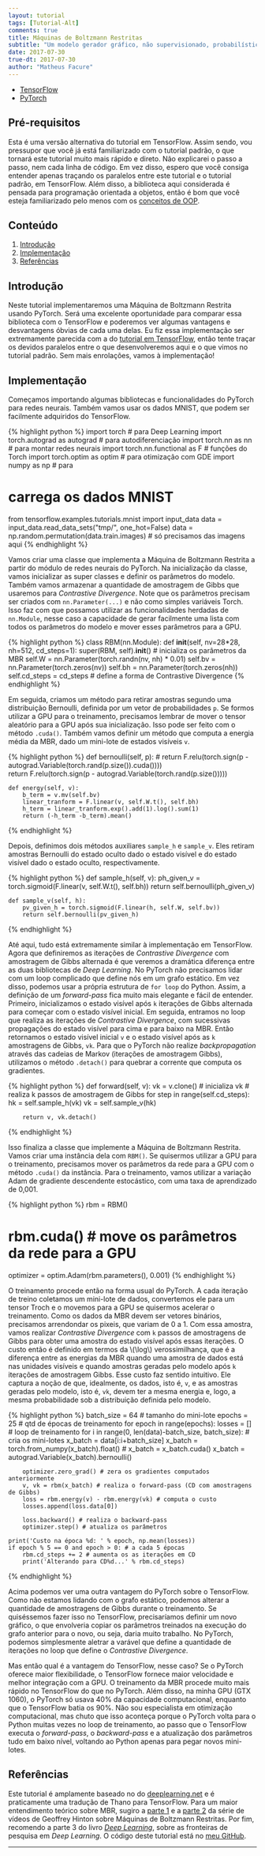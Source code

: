 ```yaml
---
layout: tutorial
tags: [Tutorial-Alt]
comments: true
title: Máquinas de Boltzmann Restritas
subtitle: "Um modelo gerador gráfico, não supervisionado, probabilístico e baseado em energia."
date: 2017-07-30
true-dt: 2017-07-30
author: "Matheus Facure"
---
```


<div class="row">
<ul class="nav nav-tabs navbar-left">
    <li><a href="/2017/07/30/RBM/">TensorFlow</a></li>
    <li class="active"><a href="#">PyTorch</a></li>
</ul>
</div>

## Pré-requisitos

Esta é uma versão alternativa do tutorial em TensorFlow. Assim sendo, vou pressupor que você já está familiarizado com o tutorial padrão, o que tornará este tutorial muito mais rápido e direto. Não explicarei o passo a passo, nem cada linha de código. Em vez disso, espero que você consiga entender apenas traçando os paralelos entre este tutorial e o tutorial padrão, em TensorFlow. Além disso, a biblioteca aqui considerada é pensada para programação orientada a objetos, então é bom que você esteja familiarizado pelo menos com os [conceitos de OOP](https://www.tutorialspoint.com/python/python_classes_objects.htm).

## Conteúdo
1. [Introdução](#intro) 
2. [Implementação](#imple)
3. [Referências](#ref)


<a name="intro"></a>
## Introdução

Neste tutorial implementaremos uma Máquina de Boltzmann Restrita usando PyTorch. Será uma excelente oportunidade para comparar essa biblioteca com o TensorFlow e poderemos ver algumas vantagens e desvantagens óbvias de cada uma delas. Eu fiz essa implementação ser extremamente parecida com a do [tutorial em TensorFlow](/2017/07/30/RBM/), então tente traçar os devidos paralelos entre o que desenvolveremos aqui e o que vimos no tutorial padrão. Sem mais enrolações, vamos à implementação!

<a name="imple"></a>
## Implementação

Começamos importando algumas bibliotecas e funcionalidades do PyTorch para redes neurais. Também vamos usar os dados MNIST, que podem ser facilmente  adquiridos do TensorFlow.

{% highlight python %}
import torch # para Deep Learning
import torch.autograd as autograd # para autodiferenciação
import torch.nn as nn # para montar redes neurais
import torch.nn.functional as F # funções do Torch
import torch.optim as optim # para otimização com GDE
import numpy as np # para
# carrega os dados MNIST
from tensorflow.examples.tutorials.mnist import input_data
data = input_data.read_data_sets("tmp/", one_hot=False)
data = np.random.permutation(data.train.images) # só precisamos das imagens aqui
{% endhighlight %}

Vamos criar uma classe que implementa a Máquina de Boltzmann Restrita a partir do módulo de redes neurais do PyTorch. Na inicialização da classe, vamos inicializar as super classes e definir os parâmetros do modelo. Também vamos armazenar a quantidade de amostragem de Gibbs que usaremos para *Contrastive Divergence*. Note que os parâmetros precisam ser criados com `nn.Parameter(...)` e não como simples variáveis Torch. Isso faz com que possamos utilizar as funcionalidades herdadas de `nn.Module`, nesse caso a capacidade de gerar facilmente uma lista com todos os parâmetros do modelo e mover esses parâmetros para a GPU.

{% highlight python %}
class RBM(nn.Module):
    def __init__(self, nv=28*28, nh=512, cd_steps=1):
        super(RBM, self).__init__()
        # inicializa os parâmetros da MBR
        self.W = nn.Parameter(torch.randn(nv, nh) * 0.01)
        self.bv = nn.Parameter(torch.zeros(nv))
        self.bh = nn.Parameter(torch.zeros(nh))
        self.cd_steps = cd_steps # define a forma de Contrastive Divergence
{% endhighlight %}

Em seguida, criamos um método para retirar amostras segundo uma distribuição Bernoulli, definida por um vetor de probabilidades `p`.  Se formos utilizar a GPU para o treinamento, precisamos lembrar de mover o tensor aleatório para a GPU após sua inicialização. Isso pode ser feito com o método `.cuda()`. Também vamos definir um método que computa a energia média da MBR, dado um mini-lote  de estados visíveis `v`.

{% highlight python %}
    def bernoulli(self, p):
        # return F.relu(torch.sign(p - autograd.Variable(torch.rand(p.size()).cuda())))     
        return F.relu(torch.sign(p - autograd.Variable(torch.rand(p.size()))))     
        
    def energy(self, v):
        b_term = v.mv(self.bv)
        linear_tranform = F.linear(v, self.W.t(), self.bh)
        h_term = linear_tranform.exp().add(1).log().sum(1)
        return (-h_term -b_term).mean()
{% endhighlight %}

Depois, definimos dois métodos auxiliares `sample_h` e `sample_v`. Eles retiram amostras Bernoulli do estado oculto dado o estado visível e do estado visível dado o estado oculto, respectivamente. 

{% highlight python %}
    def sample_h(self, v):
        ph_given_v = torch.sigmoid(F.linear(v, self.W.t(), self.bh))
        return self.bernoulli(ph_given_v)
    
    def sample_v(self, h):
        pv_given_h = torch.sigmoid(F.linear(h, self.W, self.bv))
        return self.bernoulli(pv_given_h)
{% endhighlight %}

Até aqui, tudo está extremamente similar à implementação em TensorFlow. Agora que definiremos as iterações de *Contrastive Divergence* com amostragem de Gibbs alternada é que veremos a dramática diferença entre as duas bibliotecas de *Deep Learning*.  No PyTorch não precisamos lidar com um loop complicado que define nós em um grafo estático. Em vez disso, podemos usar a própria estrutura de `for loop` do Python. Assim, a definição de um *forward-pass* fica muito mais elegante e fácil de entender. Primeiro, inicializamos o estado visível após `k` iterações de Gibbs alternada para começar com o estado visível inicial. Em seguida, entramos no loop que realiza as iterações de *Contrastive Divergence*, com sucessivas propagações do estado visível para cima e para baixo na MBR. Então retornamos o estado visível inicial `v` e o estado visível após as `k` amostragens de Gibbs, `vk`. Para que o PyTorch não realize *backpropagation* através das cadeias de Markov (iterações de amostragem Gibbs), utilizamos o método `.detach()` para quebrar a corrente que computa os gradientes.

{% highlight python %}
    def forward(self, v):
        vk = v.clone() # inicializa vk
        # realiza k passos de amostragem de Gibbs
        for step in range(self.cd_steps): 
            hk = self.sample_h(vk)
            vk = self.sample_v(hk)
        
        return v, vk.detach()
{% endhighlight %}

Isso finaliza a classe que implemente a Máquina de Boltzmann Restrita. Vamos criar uma instância dela com `RBM()`. Se quisermos utilizar a GPU para o treinamento, precisamos mover os parâmetros da rede para a GPU com o método `.cuda()` da instância. Para o treinamento, vamos utilizar a variação Adam de gradiente descendente estocástico, com uma taxa de aprendizado de 0,001.

{% highlight python %}
rbm = RBM()
# rbm.cuda() # move os parâmetros da rede para a GPU
optimizer = optim.Adam(rbm.parameters(), 0.001)
{% endhighlight %}

O treinamento procede então na forma usual do PyTorch. A cada iteração de treino coletamos um mini-lote de dados, convertemos ele para um tensor Troch e o movemos para a GPU se quisermos acelerar o treinamento. Como os dados da MBR devem ser vetores binários,  precisamos arrendondar os pixeis, que variam de 0 a 1. Com essa amostra, vamos realizar *Contrastive Divergence* com `k` passos de amostragens de Gibbs para obter uma amostra do estado visível após essas iterações. O custo então é definido em termos da \\(\log\\) verossimilhança, que é a diferença entre as energias da MBR quando uma amostra de dados está nas unidades visíveis e quando amostras geradas pelo modelo após `k` iterações de amostragem Gibbs. Esse custo faz sentido intuitivo. Ele captura a noção de que, idealmente, os dados, isto é, `v`, e as amostras geradas pelo modelo, isto é, `vk`, devem ter a mesma energia e, logo, a mesma probabilidade sob a distribuição definida pelo modelo. 

{% highlight python %}
batch_size = 64 # tamanho do mini-lote
epochs = 25 # qtd de épocas de treinamento
for epoch in range(epochs):
    losses = []
    # loop de treinamento
    for i in range(0, len(data)-batch_size, batch_size):
        # cria os mini-lotes
        x_batch = data[i:i+batch_size]
        x_batch = torch.from_numpy(x_batch).float()
        # x_batch = x_batch.cuda()
        x_batch = autograd.Variable(x_batch).bernoulli()

        optimizer.zero_grad() # zera os gradientes computados anteriormente
        v, vk = rbm(x_batch) # realiza o forward-pass (CD com amostragens de Gibbs)
        loss = rbm.energy(v) - rbm.energy(vk) # computa o custo
        losses.append(loss.data[0])

        loss.backward() # realiza o backward-pass
        optimizer.step() # atualiza os parâmetros
    
    print('Custo na época %d: ' % epoch, np.mean(losses))
    if epoch % 5 == 0 and epoch > 0: # a cada 5 épocas
        rbm.cd_steps += 2 # aumenta os as iterações em CD
        print('Alterando para CD%d...' % rbm.cd_steps)
{% endhighlight %}

Acima podemos ver uma outra vantagem do PyTorch sobre o TensorFlow. Como não estamos lidando com o grafo estático, podemos alterar a quantidade de amostragens de Gibbs durante o treinamento. Se quiséssemos fazer isso no TensorFlow, precisaríamos definir um novo gráfico, o que envolveria copiar os parâmetros treinados na execução do grafo anterior para o novo, ou seja, daria muito trabalho. No PyTorch, podemos simplesmente aletrar a varável que define a quantidade de iterações no loop que define o *Contrastive Divergence*.

Mas então qual é a vantagem do TensorFlow, nesse caso? Se o PyTorch oferece maior flexibilidade, o TensorFlow fornece maior velocidade e melhor integração com a GPU. O treinamento da MBR procede muito mais rápido no TensorFlow do que no PyTorch. Além disso, na minha GPU (GTX 1060), o PyTorch só usava 40% da capacidade computacional, enquanto que o TensorFlow batia os 90%. Não sou especialista em otimização computacional, mas chuto que isso aconteça porque o PyTorch volta para o Python muitas vezes no loop de treinamento, ao passo que o TensorFlow executa o *forward-pass*, o *backward-pass* e a atualização dos parâmetros tudo em baixo nível, voltando ao Python apenas para pegar novos mini-lotes. 

<a name="ref"></a>
## Referências

Este tutorial é amplamente baseado no do [deeplearning.net](http://deeplearning.net/tutorial/rbm.html) e é praticamente uma tradução de Thano para TensorFlow. Para um maior entendimento teórico sobre MBR, sugiro a [parte 1](https://www.youtube.com/playlist?list=PLnnr1O8OWc6br8B9iXYFkVJcMc9OnjoZS) e a [parte 2](https://www.youtube.com/playlist?list=PLnnr1O8OWc6bh5CYcqrAjfyzPH3QV745M) da série de vídeos de Geoffrey Hinton sobre Máquinas de Boltzmann Restritas. Por fim, recomendo a parte 3 do livro [*Deep Learning*](http://www.deeplearningbook.org/), sobre as fronteiras de pesquisa em *Deep Learning*. O código deste tutorial está no [meu GitHub](https://github.com/matheusfacure/Tutoriais-de-AM/blob/master/Redes%20Neurais%20Artificiais/RBM_torch.ipynb).

***